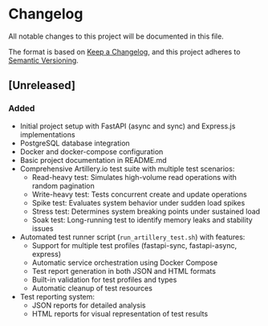 # Changelog

All notable changes to this project will be documented in this file.

The format is based on [Keep a Changelog](https://keepachangelog.com/en/1.0.0/),
and this project adheres to [Semantic Versioning](https://semver.org/spec/v2.0.0.html).

## [Unreleased]

### Added
- Initial project setup with FastAPI (async and sync) and Express.js implementations
- PostgreSQL database integration
- Docker and docker-compose configuration
- Basic project documentation in README.md
- Comprehensive Artillery.io test suite with multiple test scenarios:
  - Read-heavy test: Simulates high-volume read operations with random pagination
  - Write-heavy test: Tests concurrent create and update operations
  - Spike test: Evaluates system behavior under sudden load spikes
  - Stress test: Determines system breaking points under sustained load
  - Soak test: Long-running test to identify memory leaks and stability issues
- Automated test runner script (`run_artillery_test.sh`) with features:
  - Support for multiple test profiles (fastapi-sync, fastapi-async, express)
  - Automatic service orchestration using Docker Compose
  - Test report generation in both JSON and HTML formats
  - Built-in validation for test profiles and types
  - Automatic cleanup of test resources
- Test reporting system:
  - JSON reports for detailed analysis
  - HTML reports for visual representation of test results
